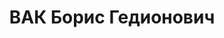 ---
title: ВАК Борис Гедионович
description: '1890 року народження, м. Одеса, єврей, освіта нижча, член ВКП(б). Проживав:
  м. Донецьк, 3-й будинок ОНКА, кв. 19. Начальник фінансово-бюджетної інспекціїобл-фінвідділу.

  Заарештований 25 липня 1937 року. Засуджений виїзною сесією військової колегії Верховного
  Суду СРСР у м. Харкові до розстрілу з конфіскацією майна. Вирок приведено до виконання
  у м. Харкові 3 січня 1938 року.

  Реабілітований у 1959 році.'
---